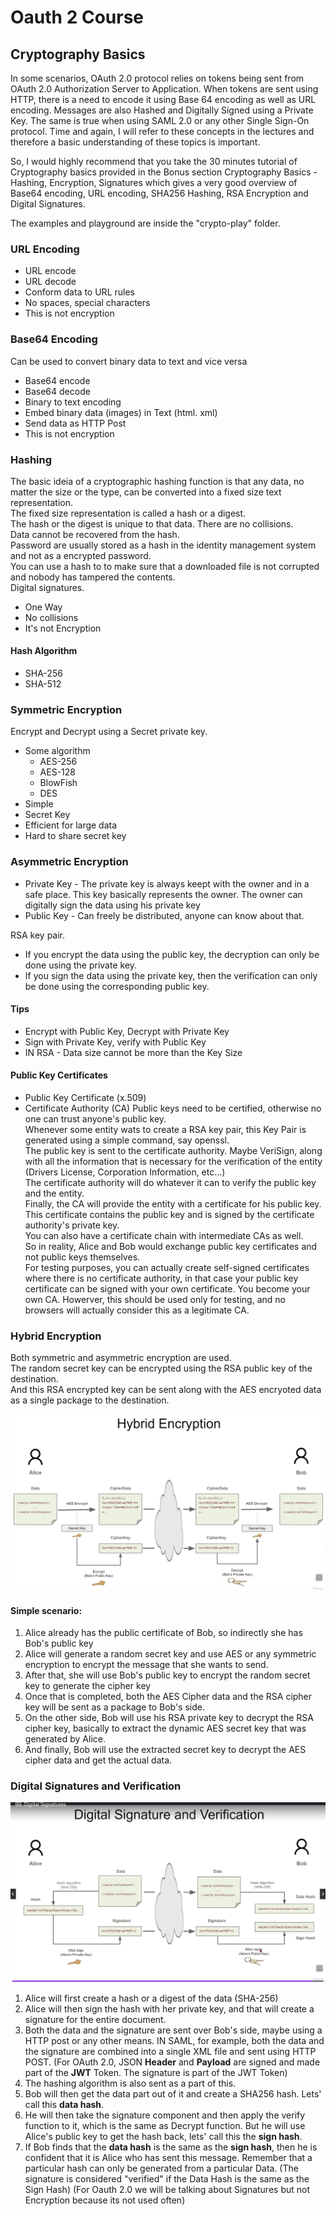 # Oauth 2 Course

## Cryptography Basics
In some scenarios, OAuth 2.0 protocol relies on tokens being sent from OAuth 2.0 Authorization Server to Application. When tokens are sent using HTTP, there is a need to encode it using Base 64 encoding as well as URL encoding. Messages are also Hashed and Digitally Signed using a Private Key. The same is true when using SAML 2.0 or any other Single Sign-On protocol. Time and again, I will refer to these concepts in the lectures and therefore a basic understanding of these topics is important.  

So, I would highly recommend that you take the 30 minutes tutorial of Cryptography basics provided in the Bonus section Cryptography Basics - Hashing, Encryption, Signatures which gives a very good overview of Base64 encoding, URL encoding, SHA256 Hashing, RSA Encryption and Digital Signatures.  

The examples and playground are inside the "crypto-play" folder.  

### URL Encoding
* URL encode
* URL decode
* Conform data to URL rules
* No spaces, special characters
* This is not encryption


### Base64 Encoding
Can be used to convert binary data to text and vice versa
* Base64 encode
* Base64 decode
* Binary to text encoding
* Embed binary data (images) in Text (html. xml)
* Send data as HTTP Post
* This is not encryption

### Hashing
The basic ideia of a cryptographic hashing function is that any data, no matter the size or the type, can be converted into a fixed size text representation.  
The fixed size representation is called a hash or a digest.  
The hash or the digest is unique to that data. There are no collisions.  
Data cannot be recovered from the hash.  
Password are usually stored as a hash in the identity management system and not as a encrypted password.  
You can use a hash to to make sure that a downloaded file is not corrupted and nobody has tampered the contents.  
Digital signatures.  

* One Way
* No collisions
* It's not Encryption

#### Hash Algorithm
* SHA-256
* SHA-512

### Symmetric Encryption
Encrypt and Decrypt using a Secret private key.  
* Some algorithm
  * AES-256
  * AES-128
  * BlowFish
  * DES
* Simple
* Secret Key
* Efficient for large data
* Hard to share secret key


### Asymmetric Encryption
* Private Key - The private key is always keept with the owner and in a safe place. This key basically represents the owner. The owner can digitally sign the data using his private key
* Public Key - Can freely be distributed, anyone can know about that.

RSA key pair.  
* If you encrypt the data using the public key, the decryption can only be done using the private key.
* If you sign the data using the private key, then the verification can only be done using the corresponding public key.

#### Tips
* Encrypt with Public Key, Decrypt with Private Key
* Sign with Private Key, verify with Public Key
* IN RSA - Data size cannot be more than the Key Size

#### Public Key Certificates
* Public Key Certificate (x.509)
* Certificate Authority (CA)
Public keys need to be certified, otherwise no one can trust anyone's public key.  
Whenever some entity wats to create a RSA key pair, this Key Pair is generated using a simple command, say openssl.  
The public key is sent to the certificate authority. Maybe VeriSign, along with all the information that is necessary for the verification of the entity (Drivers License, Corporation Information, etc...)  
The certificate authority will do whatever it can to verify the public key and the entity.    
Finally, the CA will provide the entity with a certificate for his public key.  
This certificate contains the public key and is signed by the certificate authority's private key.  
You can also have a certificate chain with intermediate CAs as well.  
So in reality, Alice and Bob would exchange public key certificates and not public keys themselves.  
For testing purposes, you can actually create self-signed certificates where there is no certificate authority, in that case your public key certificate can be signed with your own certificate. You become your own CA. Howerver, this should be used only for testing, and no browsers will actually consider this as a legitimate CA.  


### Hybrid Encryption
Both symmetric and asymmetric encryption are used.  
The random secret key can be encrypted using the RSA public key of the destination.  
And this RSA encrypted key can be sent along with the AES encryoted data as a single package to the destination.  

![Hybrid Encryption](/images/hybrid.png)

#### Simple scenario:
1. Alice already has the public certificate of Bob, so indirectly she has Bob's public key
2. Alice will generate a random secret key and use AES or any symmetric encryption to encrypt the message that she wants to send.
3. After that, she will use Bob's public key to encrypt the random secret key to generate the cipher key
4. Once that is completed, both the AES Cipher data and the RSA cipher key will be sent as a package to Bob's side.
5. On the other side, Bob will use his RSA private key to decrypt the RSA cipher key, basically to extract the dynamic AES secret key that was generated by Alice.
6. And finally, Bob will use the extracted secret key to decrypt the AES cipher data and get the actual data.

### Digital Signatures and Verification

![Hybrid Encryption](/images/digital-signature.png)

1. Alice will first create a hash or a digest of the data (SHA-256)
2. Alice will then sign the hash with her private key, and that will create a signature for the entire document.
3. Both the data and the signature are sent over Bob's side, maybe using a HTTP post or any other means. IN SAML, for example, both the data and the signature are combined into a single XML file and sent using HTTP POST. (For OAuth 2.0, JSON **Header** and **Payload** are signed and made part of the **JWT** Token. The signature is part of the JWT Token)
4. The hashing algorithm is also sent as a part of this.
5. Bob will then get the data part out of it and create a SHA256 hash. Lets' call this **data hash**.
6. He will then take the signature component and then apply the verify function to it, which is the same as Decrypt function. But he will use Alice's public key to get the hash back, lets' call this the **sign hash**.
7. If Bob finds that the **data hash** is the same as the **sign hash**, then he is confident that it is Alice who has sent this message. Remember that a particular hash can only be generated from a particular Data. (The signature is considered "verified" if the Data Hash is the same as the Sign Hash) (For Oauth 2.0 we will be talking about Signatures but not Encryption because its not used often)

